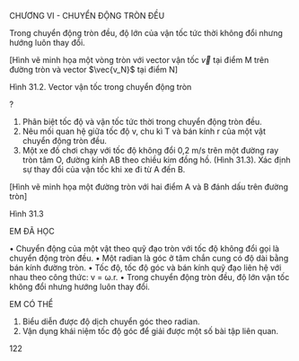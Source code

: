 CHƯƠNG VI - CHUYỂN ĐỘNG TRÒN ĐỀU

Trong chuyển động tròn đều, độ lớn của vận tốc tức thời không đổi nhưng hướng luôn thay đổi.

[Hình vẽ minh họa một vòng tròn với vector vận tốc $\vec{v}$ tại điểm M trên đường tròn và vector $\vec{v_N}$ tại điểm N]

Hình 31.2. Vector vận tốc trong chuyển động tròn

?

1. Phân biệt tốc độ và vận tốc tức thời trong chuyển động tròn đều.
2. Nêu mối quan hệ giữa tốc độ v, chu kì T và bán kính r của một vật chuyển động tròn đều.
3. Một xe đồ chơi chạy với tốc độ không đổi 0,2 m/s trên một đường ray tròn tâm O, đường kính AB theo chiều kim đồng hồ. (Hình 31.3). Xác định sự thay đổi của vận tốc khi xe đi từ A đến B.

[Hình vẽ minh họa một đường tròn với hai điểm A và B đánh dấu trên đường tròn]

Hình 31.3

EM ĐÃ HỌC

• Chuyển động của một vật theo quỹ đạo tròn với tốc độ không đổi gọi là chuyển động tròn đều.
• Một radian là góc ở tâm chắn cung có độ dài bằng bán kính đường tròn.
• Tốc độ, tốc độ góc và bán kính quỹ đạo liên hệ với nhau theo công thức: v = ω.r.
• Trong chuyển động tròn đều, độ lớn vận tốc không đổi nhưng hướng luôn thay đổi.

EM CÓ THỂ

1. Biểu diễn được độ dịch chuyển góc theo radian.
2. Vận dụng khái niệm tốc độ góc để giải được một số bài tập liên quan.

122